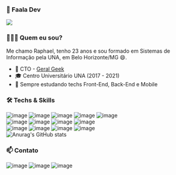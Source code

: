 ### 👋 Faala Dev 
![](https://komarev.com/ghpvc/?username=raphaeldcout)

### 👨🏻‍💻 Quem eu sou? 

Me chamo Raphael, tenho 23 anos e sou formado em Sistemas de Informação pela UNA, em Belo Horizonte/MG 😄. 

- 🔭 CTO - [Geral Geek](https://geralgeek.com.br/)
- 🎓 Centro Universitário UNA (2017 - 2021)
- 🌱 Sempre estudando techs Front-End, Back-End e Mobile

### 🛠  Techs & Skills
![image](https://img.shields.io/badge/HTML5-E34F26?style=for-the-badge&logo=html5&logoColor=white)
![image](https://img.shields.io/badge/CSS3-1572B6?style=for-the-badge&logo=css3&logoColor=white)
![image](https://img.shields.io/badge/JavaScript-F7DF1E?style=for-the-badge&logo=javascript&logoColor=black)
![image](https://img.shields.io/badge/TypeScript-007ACC?style=for-the-badge&logo=typescript&logoColor=white)
![image](https://img.shields.io/badge/Laravel-FF2D20?style=for-the-badge&logo=laravel&logoColor=white)
<br />
![image](https://img.shields.io/badge/Flutter-02569B?style=for-the-badge&logo=flutter&logoColor=white)
![image](https://img.shields.io/badge/React_Native-20232A?style=for-the-badge&logo=react&logoColor=61DAFB)
![image](https://img.shields.io/badge/Vue.js-35495E?style=for-the-badge&logo=vue.js&logoColor=4FC08D)
![image](https://img.shields.io/badge/Tailwind_CSS-38B2AC?style=for-the-badge&logo=tailwind-css&logoColor=white)
<br />
![image](https://img.shields.io/badge/Bootstrap-563D7C?style=for-the-badge&logo=bootstrap&logoColor=white)
![image](https://img.shields.io/badge/styled--components-DB7093?style=for-the-badge&logo=styled-components&logoColor=white)
![image](https://img.shields.io/badge/Redux-593D88?style=for-the-badge&logo=redux&logoColor=white)
![image](https://img.shields.io/badge/MySQL-00000F?style=for-the-badge&logo=mysql&logoColor=white)
<br />
![Anurag's GitHub stats](https://github-readme-stats.vercel.app/api?username=raphaeldcout&show_icons=true&theme=dark)

### 📫 Contato
![image](https://img.shields.io/badge/LinkedIn-0077B5?style=for-the-badge&logo=linkedin&logoColor=white)
![image](https://img.shields.io/badge/Instagram-E4405F?style=for-the-badge&logo=instagram&logoColor=white)
![image](https://img.shields.io/badge/Gmail-D14836?style=for-the-badge&logo=gmail&logoColor=white)
